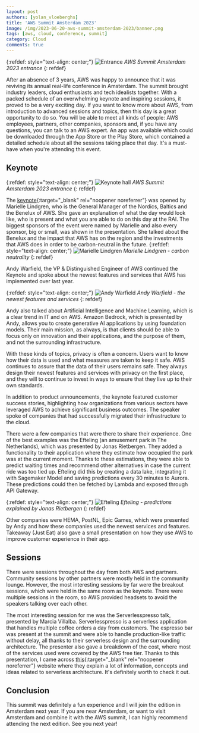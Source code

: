 ```yaml
---
layout: post
authors: [yolan_vloeberghs]
title: 'AWS Summit Amsterdam 2023'
image: /img/2023-06-20-aws-summit-amsterdam-2023/banner.png
tags: [aws, cloud, conference, summit]
category: Cloud
comments: true
---
```

{:refdef: style="text-align: center;"}
<img src="{{ '/img/2023-06-20-aws-summit-amsterdam-2023/entrance.png' | prepend: site.baseurl }}" alt="Entrance" class="image fit" style="margin:0px auto; max-width:100%">
_AWS Summit Amsterdam 2023 entrance_
{: refdef}

After an absence of 3 years, AWS was happy to announce that it was reviving its annual real-life conference in Amsterdam.
The summit brought industry leaders, cloud enthusiasts and tech idealists together.
With a packed schedule of an overwhelming keynote and inspiring sessions, it proved to be a very exciting day.
If you want to know more about AWS, from introduction to advanced sessions and topics, then this day is a great opportunity to do so.
You will be able to meet all kinds of people: AWS employees, partners, other companies, sponsors and, if you have any questions, you can talk to an AWS expert.
An app was available which could be downloaded through the App Store or the Play Store, which contained a detailed schedule about all the sessions taking place that day.
It's a must-have when you're attending this event.

## Keynote
{:refdef: style="text-align: center;"}
<img src="{{ '/img/2023-06-20-aws-summit-amsterdam-2023/keynote.png' | prepend: site.baseurl }}" alt="Keynote hall" class="image fit" style="margin:0px auto; max-width:100%">
_AWS Summit Amsterdam 2023 entrance_
{: refdef}

The [keynote](https://www.youtube.com/watch?v=e9wijEX78A0){:target="_blank" rel="noopener noreferrer"} was opened by Marielle Lindgren, who is the General Manager of the Nordics, Baltics and the Benelux of AWS.
She gave an explanation of what the day would look like, who is present and what you are able to do on this day at the RAI.
The biggest sponsors of the event were named by Marielle and also every sponsor, big or small, was shown in the presentation.
She talked about the Benelux and the impact that AWS has on the region and the investments that AWS does in order to be carbon-neutral in the future.
{:refdef: style="text-align: center;"}
<img src="{{ '/img/2023-06-20-aws-summit-amsterdam-2023/marielle-lindgren.png' | prepend: site.baseurl }}" alt="Marielle Lindgren" class="image fit" style="margin:0px auto; max-width:100%">
_Marielle Lindgren - carbon neutrality_
{: refdef}

Andy Warfield, the VP & Distinguished Engineer of AWS continued the Keynote and spoke about the newest features and services that AWS has implemented over last year.

{:refdef: style="text-align: center;"}
<img src="{{ '/img/2023-06-20-aws-summit-amsterdam-2023/andy-warfield.png' | prepend: site.baseurl }}" alt="Andy Warfield" class="image fit" style="margin:0px auto; max-width:100%">
_Andy Warfield - the newest features and services_
{: refdef}

Andy also talked about Artificial Intelligence and Machine Learning, which is a clear trend in IT and on AWS.
Amazon Bedrock, which is presented by Andy, allows you to create generative AI applications by using foundation models.
Their main mission, as always, is that clients should be able to focus only on innovation and their applications, and the purpose of them, and not the surrounding infrastructure.

With these kinds of topics, privacy is often a concern.
Users want to know how their data is used and what measures are taken to keep it safe.
AWS continues to assure that the data of their users remains safe.
They always design their newest features and services with privacy on the first place, and they will to continue to invest in ways to ensure that they live up to their own standards.

In addition to product announcements, the keynote featured customer success stories, highlighting how organizations from various sectors have leveraged AWS to achieve significant business outcomes.
The speaker spoke of companies that had successfully migrated their infrastructure to the cloud.

There were a few companies that were there to share their experience.
One of the best examples was the Efteling (an amusement park in The Netherlands), which was presented by Jonas Rietbergen.
They added a functionality to their application where they estimate how occupied the park was at the current moment.
Thanks to these estimations, they were able to predict waiting times and recommend other alternatives in case the current ride was too tied up.
Efteling did this by creating a data lake, integrating it with Sagemaker Model and saving predictions every 30 minutes to Aurora.
These predictions could then be fetched by Lambda and exposed through API Gateway.

{:refdef: style="text-align: center;"}
<img src="{{ '/img/2023-06-20-aws-summit-amsterdam-2023/efteling.png' | prepend: site.baseurl }}" alt="Efteling" class="image fit" style="margin:0px auto; max-width:100%">
_Efteling - predictions explained by Jonas Rietbergen_
{: refdef}

Other companies were HEMA, PostNL, Epic Games, which were presented by Andy and how these companies used the newest services and features.
Takeaway (Just Eat) also gave a small presentation on how they use AWS to improve customer experience in their app.

## Sessions
There were sessions throughout the day from both AWS and partners.
Community sessions by other partners were mostly held in the community lounge.
However, the most interesting sessions by far were the breakout sessions, which were held in the same room as the keynote.
There were multiple sessions in the room, so AWS provided headsets to avoid the speakers talking over each other.

The most interesting session for me was the Serverlesspresso talk, presented by Marcia Villalba.
Serverlesspresso is a serverless application that handles multiple coffee orders a day from customers. 
The espresso bar was present at the summit and were able to handle production-like traffic without delay, all thanks to their serverless design and the surrounding architecture.
The presenter also gave a breakdown of the cost, where most of the services used were covered by the AWS free tier.
Thanks to this presentation, I came across [this](https://serverlessland.com/){:target="_blank" rel="noopener noreferrer"} website where they explain a lot of information, concepts and ideas related to serverless architecture.
It's definitely worth to check it out.

## Conclusion
This summit was definitely a fun experience and I will join the edition in Amsterdam next year.
If you are near Amsterdam, or want to visit Amsterdam and combine it with the AWS summit, I can highly recommend attending the next edition.
See you next year!

